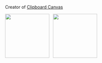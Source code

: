 <!--
**d2dyno1/d2dyno1** is a ✨ _special_ ✨ repository because its `README.md` (this file) appears on your GitHub profile.

Here are some ideas to get you started:

- 🔭 I’m currently working on ...
- 🌱 I’m currently learning ...
- 👯 I’m looking to collaborate on ...
- 🤔 I’m looking for help with ...
- 💬 Ask me about ...
- 📫 How to reach me: ...
- 😄 Pronouns: ...
- ⚡ Fun fact: ...
-->

Creator of [Clipboard Canvas](https://github.com/d2dyno1/ClipboardCanvas)

<a><img height="144px" src="https://github-readme-stats.vercel.app/api?username=d2dyno1&hide_border=true&title_color=ffffff&text_color=d6d6d6&border_radius=8&show_icons=true&icon_color=FAC8C7&bg_color=0,000000,EB5757&count_private=true&include_all_commits=true" />&nbsp;&nbsp;&nbsp;<img height="144px" src="https://github-readme-stats.vercel.app/api/top-langs/?username=d2dyno1&hide=html&hide_border=true&title_color=ffffff&text_color=d6d6d6&border_radius=8&show_icons=true&icon_color=FAC8C7&bg_color=0,000000,EB5757" /></a>
